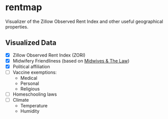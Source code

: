 rentmap
=======

Visualizer of the Zillow Observed Rent Index and other useful geographical properties.


Visualized Data
---------------
 - [x] Zillow Observed Rent Index (ZORI)
 - [x] Midwifery Friendliness (based on [Midwives & The Law](https://mana.org/about-midwives/state-by-state))
 - [x] Political affiliation
 - [ ] Vaccine exemptions:
    - Medical
    - Personal
    - Religious
 - [ ] Homeschooling laws
 - [ ] Climate
    - Temperature
    - Humidity

